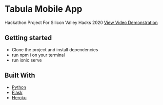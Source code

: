 # Tabula Mobile App
Hackathon Project For Silicon Valley Hacks 2020
[View Video Demonstration](https://www.youtube.com/watch?v=ki2QPCBCLu0)

## Getting started
- Clone the project and install dependencies
- run npm i on your terminal
- run ionic serve

## Built With

* [Python](https://www.python.org/) 
* [Flask](https://flask.palletsprojects.com/en/1.1.x/)
* [Heroku](https://heroku.com)
